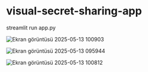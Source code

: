 # visual-secret-sharing-app

streamlit run app.py

![Ekran görüntüsü 2025-05-13 100903](https://github.com/user-attachments/assets/ae7091d2-f512-4779-a2e9-9fb09b0554e1)

![Ekran görüntüsü 2025-05-13 095944](https://github.com/user-attachments/assets/784a88c8-36d8-46d7-b09d-e00a15f1393d)

![Ekran görüntüsü 2025-05-13 100812](https://github.com/user-attachments/assets/a02b0916-70fc-42e4-8baf-bc0c72371dce)
